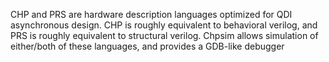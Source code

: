CHP and PRS are hardware description languages optimized for QDI asynchronous design.  CHP is roughly equivalent to behavioral verilog, and PRS is roughly equivalent to structural verilog.  Chpsim allows simulation of either/both of these languages, and provides a GDB-like debugger